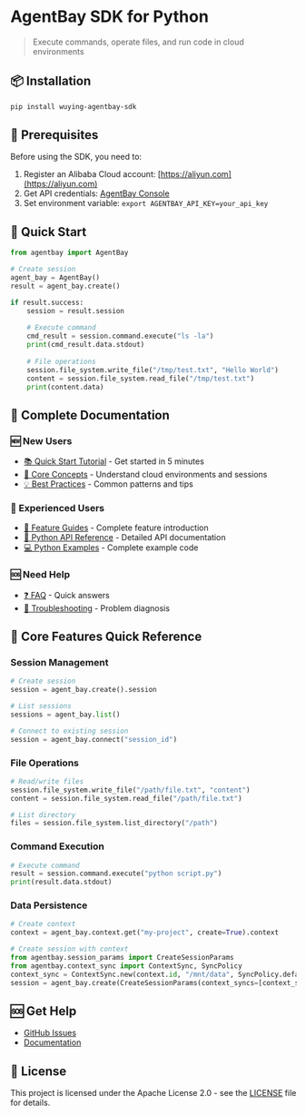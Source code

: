 # AgentBay SDK for Python

> Execute commands, operate files, and run code in cloud environments

## 📦 Installation

```bash
pip install wuying-agentbay-sdk
```

## 🚀 Prerequisites

Before using the SDK, you need to:

1. Register an Alibaba Cloud account: [https://aliyun.com](https://aliyun.com)
2. Get API credentials: [AgentBay Console](https://agentbay.console.aliyun.com/service-management)
3. Set environment variable: `export AGENTBAY_API_KEY=your_api_key`

## 🚀 Quick Start
```python
from agentbay import AgentBay

# Create session
agent_bay = AgentBay()
result = agent_bay.create()

if result.success:
    session = result.session
    
    # Execute command
    cmd_result = session.command.execute("ls -la")
    print(cmd_result.data.stdout)
    
    # File operations
    session.file_system.write_file("/tmp/test.txt", "Hello World")
    content = session.file_system.read_file("/tmp/test.txt")
    print(content.data)
```

## 📖 Complete Documentation

### 🆕 New Users
- [📚 Quick Start Tutorial](https://github.com/aliyun/wuying-agentbay-sdk/tree/main/docs/quickstart) - Get started in 5 minutes
- [🎯 Core Concepts](https://github.com/aliyun/wuying-agentbay-sdk/tree/main/docs/quickstart/basic-concepts.md) - Understand cloud environments and sessions
- [💡 Best Practices](https://github.com/aliyun/wuying-agentbay-sdk/tree/main/docs/quickstart/best-practices.md) - Common patterns and tips

### 🚀 Experienced Users
- [📖 Feature Guides](https://github.com/aliyun/wuying-agentbay-sdk/tree/main/docs/guides) - Complete feature introduction
- [🔧 Python API Reference](docs/api/README.md) - Detailed API documentation
- [💻 Python Examples](docs/examples/) - Complete example code

### 🆘 Need Help
- [❓ FAQ](https://github.com/aliyun/wuying-agentbay-sdk/tree/main/docs/quickstart/faq.md) - Quick answers
- [🔧 Troubleshooting](https://github.com/aliyun/wuying-agentbay-sdk/tree/main/docs/quickstart/troubleshooting.md) - Problem diagnosis

## 🔧 Core Features Quick Reference

### Session Management
```python
# Create session
session = agent_bay.create().session

# List sessions
sessions = agent_bay.list()

# Connect to existing session
session = agent_bay.connect("session_id")
```

### File Operations
```python
# Read/write files
session.file_system.write_file("/path/file.txt", "content")
content = session.file_system.read_file("/path/file.txt")

# List directory
files = session.file_system.list_directory("/path")
```

### Command Execution
```python
# Execute command
result = session.command.execute("python script.py")
print(result.data.stdout)
```

### Data Persistence
```python
# Create context
context = agent_bay.context.get("my-project", create=True).context

# Create session with context
from agentbay.session_params import CreateSessionParams
from agentbay.context_sync import ContextSync, SyncPolicy
context_sync = ContextSync.new(context.id, "/mnt/data", SyncPolicy.default())
session = agent_bay.create(CreateSessionParams(context_syncs=[context_sync])).session
```

## 🆘 Get Help

- [GitHub Issues](https://github.com/aliyun/wuying-agentbay-sdk/issues)
- [Documentation](https://github.com/aliyun/wuying-agentbay-sdk/tree/main/docs)

## 📄 License

This project is licensed under the Apache License 2.0 - see the [LICENSE](../LICENSE) file for details.

